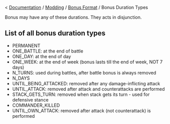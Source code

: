 < [Documentation](../../Readme.md) / [Modding](../Readme.md) / [Bonus Format](../Bonus_Format.md) / Bonus Duration Types

Bonus may have any of these durations. They acts in disjunction.

## List of all bonus duration types

-   PERMANENT
-   ONE_BATTLE: at the end of battle
-   ONE_DAY: at the end of day
-   ONE_WEEK: at the end of week (bonus lasts till the end of week, NOT 7 days)
-   N_TURNS: used during battles, after battle bonus is always removed
-   N_DAYS
-   UNTIL_BEING_ATTACKED: removed after any damage-inflicting attack
-   UNTIL_ATTACK: removed after attack and counterattacks are performed
-   STACK_GETS_TURN: removed when stack gets its turn - used for defensive stance
-   COMMANDER_KILLED
-   UNTIL_OWN_ATTACK: removed after attack (not counterattack) is performed